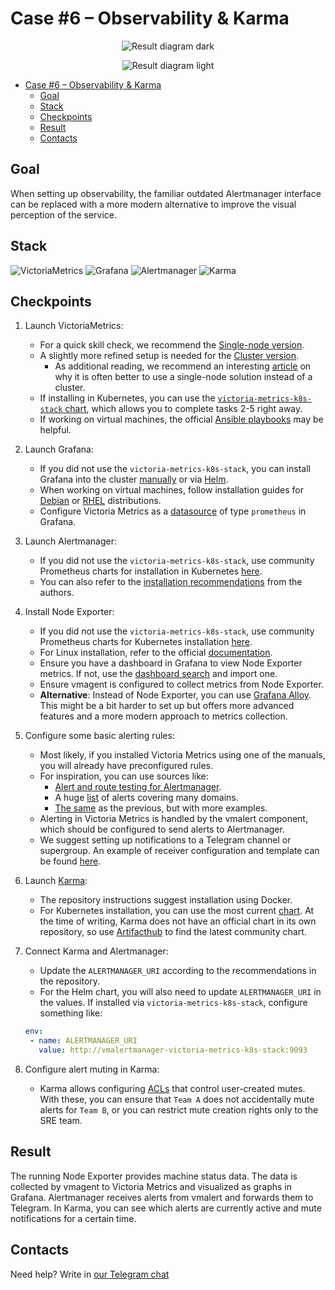 # Case #6 – Observability & Karma

<div align="center">

  ![Result diagram dark](img/06-observability-karma-dark.png#gh-dark-mode-only)

</div>

<div align="center">

  ![Result diagram light](img/06-observability-karma-light.png#gh-light-mode-only)

</div>

- [Case #6 – Observability \& Karma](#case-6--observability--karma)
  - [Goal](#goal)
  - [Stack](#stack)
  - [Checkpoints](#checkpoints)
  - [Result](#result)
  - [Contacts](#contacts)

## Goal

When setting up observability, the familiar outdated Alertmanager interface can be replaced with a more modern alternative to improve the visual perception of the service.

## Stack

![VictoriaMetrics](https://img.shields.io/badge/victoriametrics-621773.svg?style=for-the-badge&logo=victoriametrics&logoColor=white)
![Grafana](https://img.shields.io/badge/Grafana-F46800.svg?style=for-the-badge&logo=grafana&logoColor=white)
![Alertmanager](https://img.shields.io/badge/Alertmanager-E6522C.svg?style=for-the-badge&logo=prometheus&logoColor=white)
![Karma](https://img.shields.io/badge/Karma-88F387.svg?style=for-the-badge&logo=keras&logoColor=white)

## Checkpoints

1. Launch VictoriaMetrics:
   - For a quick skill check, we recommend the [Single-node version](https://docs.victoriametrics.com/victoriametrics/single-server-victoriametrics/).
   - A slightly more refined setup is needed for the [Cluster version](https://docs.victoriametrics.com/victoriametrics/cluster-victoriametrics/).
     - As additional reading, we recommend an interesting [article](https://victoriametrics.com/blog/dont-default-to-microservices-you-will-thank-us-later/) on why it is often better to use a single-node solution instead of a cluster.
   - If installing in Kubernetes, you can use the [`victoria-metrics-k8s-stack` chart](https://docs.victoriametrics.com/helm/victoria-metrics-k8s-stack/), which allows you to complete tasks 2-5 right away.
   - If working on virtual machines, the official [Ansible playbooks](https://github.com/VictoriaMetrics/ansible-playbooks) may be helpful.
2. Launch Grafana:
   - If you did not use the `victoria-metrics-k8s-stack`, you can install Grafana into the cluster [manually](https://grafana.com/docs/grafana/latest/setup-grafana/installation/kubernetes/) or via [Helm](https://grafana.com/docs/grafana/latest/setup-grafana/installation/helm/).
   - When working on virtual machines, follow installation guides for [Debian](https://grafana.com/docs/grafana/latest/setup-grafana/installation/debian/) or [RHEL](https://grafana.com/docs/grafana/latest/setup-grafana/installation/redhat-rhel-fedora/) distributions.
   - Configure Victoria Metrics as a [datasource](https://grafana.com/docs/grafana/latest/datasources/prometheus/) of type `prometheus` in Grafana.
3. Launch Alertmanager:
   - If you did not use the `victoria-metrics-k8s-stack`, use community Prometheus charts for installation in Kubernetes [here](https://prometheus-community.github.io/helm-charts/).
   - You can also refer to the [installation recommendations](https://github.com/prometheus/alertmanager) from the authors.
4. Install Node Exporter:
   - If you did not use the `victoria-metrics-k8s-stack`, use community Prometheus charts for Kubernetes installation [here](https://prometheus-community.github.io/helm-charts/).
   - For Linux installation, refer to the official [documentation](https://prometheus.io/docs/guides/node-exporter/).
   - Ensure you have a dashboard in Grafana to view Node Exporter metrics. If not, use the [dashboard search](https://grafana.com/grafana/dashboards/) and import one.
   - Ensure vmagent is configured to collect metrics from Node Exporter.
   - **Alternative**: Instead of Node Exporter, you can use [Grafana Alloy](https://github.com/grafana/alloy). This might be a bit harder to set up but offers more advanced features and a more modern approach to metrics collection.
5. Configure some basic alerting rules:
   - Most likely, if you installed Victoria Metrics using one of the manuals, you will already have preconfigured rules.
   - For inspiration, you can use sources like:
     - [Alert and route testing for Alertmanager](https://prometheus.io/webtools/alerting/routing-tree-editor/).
     - A huge [list](https://samber.github.io/awesome-prometheus-alerts/rules) of alerts covering many domains.
     - [The same](https://github.com/monitoring-mixins/website/tree/master/assets) as the previous, but with more examples.
   - Alerting in Victoria Metrics is handled by the vmalert component, which should be configured to send alerts to Alertmanager.
   - We suggest setting up notifications to a Telegram channel or supergroup. An example of receiver configuration and template can be found [here](https://gist.github.com/sanchpet/7641275a42243d3667b3146c5402be40).
6. Launch [Karma](https://github.com/prymitive/karma):
   - The repository instructions suggest installation using Docker.
   - For Kubernetes installation, you can use the most current [chart](https://artifacthub.io/packages/helm/wiremind/karma). At the time of writing, Karma does not have an official chart in its own repository, so use [Artifacthub](https://artifacthub.io/packages/search?ts_query_web=karma&sort=relevance&page=1) to find the latest community chart.
7. Connect Karma and Alertmanager:
   - Update the `ALERTMANAGER_URI` according to the recommendations in the repository.
   - For the Helm chart, you will also need to update `ALERTMANAGER_URI` in the values. If installed via `victoria-metrics-k8s-stack`, configure something like:

   ```yaml
   env:
    - name: ALERTMANAGER_URI
      value: http://vmalertmanager-victoria-metrics-k8s-stack:9093
   ```

8. Configure alert muting in Karma:
   - Karma allows configuring [ACLs](https://github.com/prymitive/karma/blob/main/docs/ACLs.md) that control user-created mutes. With these, you can ensure that `Team A` does not accidentally mute alerts for `Team B`, or you can restrict mute creation rights only to the SRE team.

## Result

The running Node Exporter provides machine status data. The data is collected by vmagent to Victoria Metrics and visualized as graphs in Grafana. Alertmanager receives alerts from vmalert and forwards them to Telegram. In Karma, you can see which alerts are currently active and mute notifications for a certain time.

## Contacts

Need help? Write in [our Telegram chat](https://t.me/+nSELCyIX8ltlNjU6)
